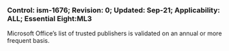### Control: ism-1676; Revision: 0; Updated: Sep-21; Applicability: ALL; Essential Eight:ML3
<p>Microsoft Office’s list of trusted publishers is validated on an annual or more frequent basis.</p>